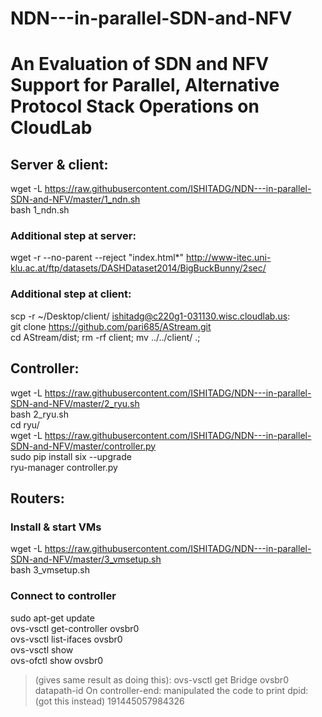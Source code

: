 # NDN---in-parallel-SDN-and-NFV
# An Evaluation of SDN and NFV Support for Parallel, Alternative Protocol Stack Operations on CloudLab
## Server & client:
wget -L https://raw.githubusercontent.com/ISHITADG/NDN---in-parallel-SDN-and-NFV/master/1_ndn.sh </br>
bash 1_ndn.sh
### Additional step at server: 
wget -r --no-parent --reject \"index.html*\" http://www-itec.uni-klu.ac.at/ftp/datasets/DASHDataset2014/BigBuckBunny/2sec/
### Additional step at client:
scp -r ~/Desktop/client/ ishitadg@c220g1-031130.wisc.cloudlab.us:
</br>git clone https://github.com/pari685/AStream.git
</br>cd AStream/dist; rm -rf client; mv ../../client/ .;



## Controller:
wget -L https://raw.githubusercontent.com/ISHITADG/NDN---in-parallel-SDN-and-NFV/master/2_ryu.sh
</br>bash 2_ryu.sh
</br>cd ryu/
</br>wget -L https://raw.githubusercontent.com/ISHITADG/NDN---in-parallel-SDN-and-NFV/master/controller.py
</br>sudo pip install six --upgrade
</br>ryu-manager controller.py

## Routers:
### Install & start VMs
wget -L https://raw.githubusercontent.com/ISHITADG/NDN---in-parallel-SDN-and-NFV/master/3_vmsetup.sh
</br>bash 3_vmsetup.sh
### Connect to controller
sudo apt-get update
</br>ovs-vsctl get-controller ovsbr0
</br>ovs-vsctl list-ifaces ovsbr0
</br>ovs-vsctl show 
</br>ovs-ofctl show ovsbr0 
>(gives same result as doing this): ovs-vsctl get Bridge ovsbr0 datapath-id
> On controller-end: manipulated the code to print dpid: (got this instead) 191445057984326

